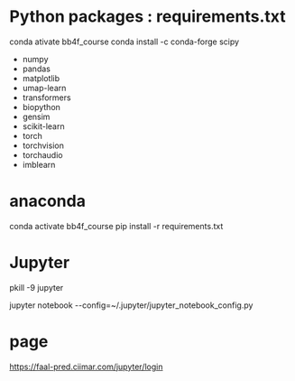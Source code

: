 # Python packages : requirements.txt
conda ativate bb4f_course
conda install -c conda-forge scipy

- numpy
- pandas
- matplotlib
- umap-learn
- transformers
- biopython
- gensim
- scikit-learn
- torch
- torchvision
- torchaudio
- imblearn

# anaconda
conda activate bb4f_course
pip install -r requirements.txt

# Jupyter
pkill -9 jupyter

jupyter notebook --config=~/.jupyter/jupyter_notebook_config.py


# page
https://faal-pred.ciimar.com/jupyter/login



